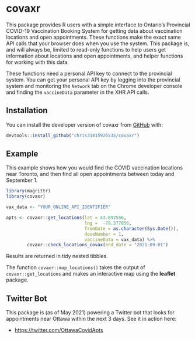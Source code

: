 
<!-- README.md is generated from README.Rmd. Please edit that file -->

# covaxr

<!-- badges: start -->
<!-- badges: end -->

This package provides R users with a simple interface to Ontario’s
Provincial COVID-19 Vaccination Booking System for getting data about
vaccination locations and open appointments. These functions make the
exact same API calls that your browser does when you use the system.
This package is, and will always be, limited to read-only functions to
help users get information about locations and open appointments, and
helper functions for working with this data.

These functions need a personal API key to connect to the provincial
system. You can get your personal API key by logging into the provincial
system and monitoring the `Network` tab on the Chrome developer console
and finding the `vaccineData` parameter in the XHR API calls.

## Installation

You can install the developer version of covaxr from
[GitHub](https://www.github.com) with:

``` r
devtools::install_github("chris31415926535/covaxr")
```

## Example

This example shows how you would find the COVID vaccination locations
near Toronto, and then find all open appointments between today and
September 1.

``` r
library(magrittr)
library(covaxr)

vax_data <- "YOUR_ONLINE_API_IDENTIFIER"

apts <- covaxr::get_locations(lat = 43.692556,
                              lng =  -79.377056,
                              fromDate = as.character(Sys.Date()),
                              doseNumber = 1,
                              vaccineData = vax_data) %>%
        covaxr::check_locations_covax(end_date = "2021-09-01")
```

Results are returned in tidy nested tibbles.

The function `covaxr::map_locations()` takes the output of
`covaxr::get_locations` and makes an interactive map using the
**leaflet** package.

## Twitter Bot

This package is (as of May 2021) powering a Twitter bot that looks for
appointments near Ottawa within the next 3 days. See it in action here:

-   <https://twitter.com/OttawaCovidApts>
